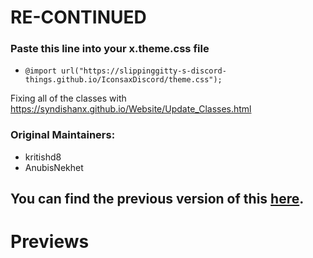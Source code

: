 # RE-CONTINUED

### Paste this line into your x.theme.css file
   * `@import url("https://slippinggitty-s-discord-things.github.io/IconsaxDiscord/theme.css");`

Fixing all of the classes with https://syndishanx.github.io/Website/Update_Classes.html

### Original Maintainers:
- kritishd8
- AnubisNekhet

## You can find the previous version of this [here](https://github.com/Lavender-Discord/IconsaxDiscord/).

# Previews

<img src="./assets/1.png" alt="">

<br>

<img src="./assets/2.png" alt="">

<br>

<img src="./assets/3.png" alt="">

<br>

<img src="./assets/4.png" alt="">
